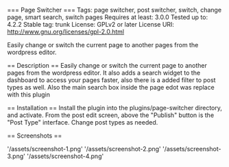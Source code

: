 === Page Switcher ===
Tags: page switcher, post switcher, switch, change page, smart search, switch pages
Requires at least: 3.0.0
Tested up to: 4.2.2
Stable tag: trunk
License: GPLv2 or later
License URI: http://www.gnu.org/licenses/gpl-2.0.html

Easily change or switch the current page to another pages from the wordpress editor.

== Description ==
Easily change or switch the current page to another pages from the wordpress editor. It also adds a search widget to the dashboard to access your pages faster, also there is a added filter to post types as well. Also the main search box inside the page edot was replace with this plugin

== Installation ==
Install the plugin into the plugins/page-switcher directory, and activate.
From the post edit screen, above the \"Publish\" button is the \"Post Type\" interface.
Change post types as needed.

== Screenshots ==

'/assets/screenshot-1.png'
'/assets/screenshot-2.png'
'/assets/screenshot-3.png'
'/assets/screenshot-4.png'